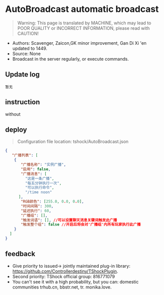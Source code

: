 # AutoBroadcast automatic broadcast

> Warning: This page is translated by MACHINE, which may lead to POOR QUALITY or INCORRECT INFORMATION, please read with CAUTION!


- Authors: Scavenger, Zaicon,GK minor improvement, Gan Di Xi 'en updated to 1449.
- Source: None
- Broadcast in the server regularly, or execute commands.

## Update log

```
暂无
```

## instruction

without

## deploy
> Configuration file location: tshock/AutoBroadcast.json
```json
{
   "广播列表": [
    {
       "广播名称": "实例广播",
       "启用": false,
       "广播消息": [
         "这是一条广播",
         "每五分钟执行一次",
         "可以执行命令",
         "/time noon" 
      ],
       "RGB颜色": [255.0, 0.0, 0.0],
       "时间间隔": 300,
       "延迟执行": 60,
       "广播组": [],
       "触发词语": [], //可以设置聊天消息关键词触发此广播
       "触发整个组": false //开启后将会对'广播组'内所有玩家执行此广播
    }
  ]
}
```
## feedback
- Give priority to issued-> jointly maintained plug-in library: https://github.com/Controllerdestiny/TShockPlugin.
- Second priority: TShock official group: 816771079
- You can't see it with a high probability, but you can: domestic communities trhub.cn, bbstr.net, tr. monika.love.